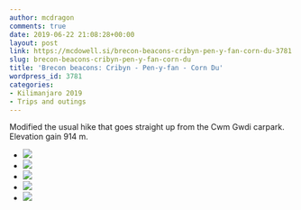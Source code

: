 ```yaml
---
author: mcdragon
comments: true
date: 2019-06-22 21:08:28+00:00
layout: post
link: https://mcdowell.si/brecon-beacons-cribyn-pen-y-fan-corn-du-3781.html
slug: brecon-beacons-cribyn-pen-y-fan-corn-du
title: 'Brecon beacons: Cribyn - Pen-y-fan - Corn Du'
wordpress_id: 3781
categories:
- Kilimanjaro 2019
- Trips and outings
---
```





Modified the usual hike that goes straight up from the Cwm Gwdi carpark. Elevation gain 914 m.











  * [![](https://img.mcdowell.si/2019/06/2019-06-22-13.04.04-1024x576.jpg)](https://mcdowell.si/?attachment_id=3786)
  * [![](https://img.mcdowell.si/2019/06/2019-06-22-13.41.33-1024x576.jpg)](https://mcdowell.si/?attachment_id=3787)
  * [![](https://img.mcdowell.si/2019/06/2019-06-22-14.24.37-1024x576.jpg)](https://mcdowell.si/?attachment_id=3788)
  * [![](https://img.mcdowell.si/2019/06/2019-06-22-14.24.42-1024x576.jpg)](https://mcdowell.si/?attachment_id=3789)
  * [![](https://img.mcdowell.si/2019/06/2019-06-22-14.24.49-1024x577.jpg)](https://mcdowell.si/?attachment_id=3790)


